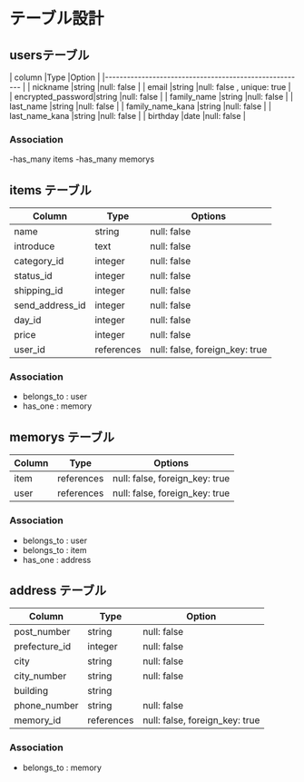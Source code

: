 # テーブル設計

## usersテーブル

| column            |Type    |Option                     |
|------------------------------------------------------- |
| nickname          |string  |null: false                |
| email             |string  |null: false , unique: true |
| encrypted_password|string  |null: false                |
| family_name       |string  |null: false                |
| last_name         |string  |null: false                |
| family_name_kana  |string  |null: false                |
| last_name_kana    |string  |null: false                |
| birthday          |date    |null: false                |

### Association

-has_many items
-has_many memorys

## items テーブル

| Column          | Type       | Options                        |
| --------------- | ---------- | ------------------------------ |
| name            | string     | null: false                    |
| introduce       | text       | null: false                    |
| category_id     | integer    | null: false                    |
| status_id       | integer    | null: false                    |
| shipping_id     | integer    | null: false                    |
| send_address_id | integer    | null: false                    |
| day_id          | integer    | null: false                    |
| price           | integer    | null: false                    |
| user_id         | references | null: false, foreign_key: true |

### Association

- belongs_to : user
- has_one    : memory

## memorys テーブル

| Column | Type       | Options                        |
| ------ | ---------- | ------------------------------ |
| item   | references | null: false, foreign_key: true |
| user   | references | null: false, foreign_key: true |

### Association

- belongs_to : user
- belongs_to : item
- has_one    : address

## address テーブル

| Column          | Type       | Option                         |
| ----------------| ---------- | ------------------------------ |
| post_number     | string     | null: false                    |
| prefecture_id   | integer    | null: false                    |
| city            | string     | null: false                    |
| city_number     | string     | null: false                    |
| building        | string     |                                |  
| phone_number    | string     | null: false                    |
| memory_id       | references | null: false, foreign_key: true |

### Association

- belongs_to : memory